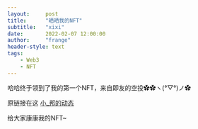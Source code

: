 ```yaml
---
layout:     post
title:      "晒晒我的NFT"
subtitle:   "xixi"
date:       2022-02-07 12:00:00
author:     "frange"
header-style: text
tags:
    - Web3
    - NFT
---
```


哈哈终于领到了我的第一个NFT，来自即友的空投✿✿ヽ(°▽°)ノ✿

原链接在这 [小_邦的动态](https://web.okjike.com/originalPost/61f4130d17f76d00100244c6)

给大家康康我的NFT~

<nft-card contractAddress="0xd2bc5c3990c06ccd26f10a3e9d93b19450136c8d" tokenId="136"></nft-card>

